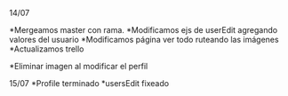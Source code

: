 14/07

*Mergeamos master con rama.
*Modificamos ejs de userEdit agregando valores del usuario
*Modificamos página ver todo ruteando las imágenes
*Actualizamos trello

*Eliminar imagen al modificar el perfil

15/07
*Profile terminado
*usersEdit fixeado

